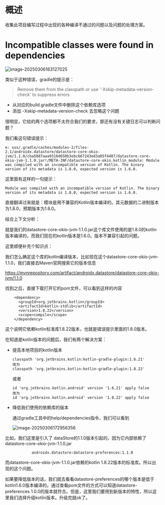 # 概述
收集此项目编写过程中出现的各种编译不通过的问题以及问题的处理方案。


# Incompatible classes were found in dependencies

![image-20250306163127025](/Users/pisto/Dev/android/sss/AndroidCodeLab/doc/gradle/agp/assets/image-20250306163127025.png)

类似于这种错误，gradle的提示是：

> Remove them from the classpath or use '-Xskip-metadata-version-check' to suppress errors

- 从对应的build.gradle文件中删除这个依赖库选项
- 添加 -Xskip-metadata-version-check 去忽略这个问题



很明显，它给的两个选项都不太符合我们的要求，那还有没有关键日志可以判断问题？

我们看这句错误提示：

```
e: xxx/.gradle/caches/modules-2/files-2.1/androidx.datastore/datastore-core-okio-jvm/1.1.0/cba5887aaa9316d650b3ebc667243ed3a05f4407/datastore-core-okio-jvm-1.1.0.jar!/META-INF/datastore-core-okio.kotlin_module: Module was compiled with an incompatible version of Kotlin. The binary version of its metadata is 1.8.0, expected version is 1.6.0.
```

这里面有这样的一句提示：

```
Module was compiled with an incompatible version of Kotlin. The binary version of its metadata is 1.8.0, expected version is 1.6.0.
```

直接翻译过来就是：模块是用不兼容的Kotlin版本编译的。其元数据的二进制版本为1.8.0，预期版本为1.6.0。

结合上下文分析：

就是我们的datastore-core-okio-jvm-1.1.0.jar这个库文件使用的是1.8.0的kotlin版本编译的，而我们现在的kotlin版本是1.6.0。版本不兼容引起的问题。



这里顺便补充个知识点：

我们怎么确定这个库的kotlin编译版本，比如现在这个datastore-core-okio-jvm-1.1.0，我们直接去Maven官网搜索它的版本信息

https://mvnrepository.com/artifact/androidx.datastore/datastore-core-okio-jvm/1.1.0

找到之后，直接下载打开它的pom文件，可以看到这样的内容

```
    <dependency>
      <groupId>org.jetbrains.kotlin</groupId>
      <artifactId>kotlin-stdlib</artifactId>
      <version>1.8.22</version>
      <scope>compile</scope>
    </dependency>
```

这个说明它依赖kotlin标准库1.8.22版本，也就是错误提示里面的1.8.0版本。



在知道是kotlin版本的问题后，我们有两个解决方案：

- 提高本地项目的kotlin版本

  ```
  classpath 'org.jetbrains.kotlin:kotlin-gradle-plugin:1.6.21'
  改为
  classpath 'org.jetbrains.kotlin:kotlin-gradle-plugin:1.8.22'
  ```

  或者

  ```
  id 'org.jetbrains.kotlin.android' version '1.6.21' apply false
  改为
  id 'org.jetbrains.kotlin.android' version '1.8.22' apply false
  ```

  

- 降低我们使用的依赖库的版本

  通过gradle工具中的help/dependencies指令，我们可以看到

  ![image-20250306172956356](/Users/pisto/Dev/android/sss/AndroidCodeLab/doc/gradle/agp/assets/image-20250306172956356.png)

比如，我们这里是引入了 dataStore的1.1.0版本引起的，因为它内部依赖了datastore-core-okio-jvm-1.1.0.jar

```
            androidx.datastore:datastore-preferences:1.1.0
```

而datastore-core-okio-jvm-1.1.0.jar依赖的kotlin 1.8.22版本的标准库。所以出现的这个问题。

如果要降低版本的话，我们就去看看datastore-preferences的哪个版本是低于kotlin1.6.0版本编译的。通过查看pom文件的方式可以知道datastore-preferences 1.0.0的版本就符合。但是，这里我们要用到新版本的特性，所以这里我们选择升级kotlin版本。升级完就ok了。

